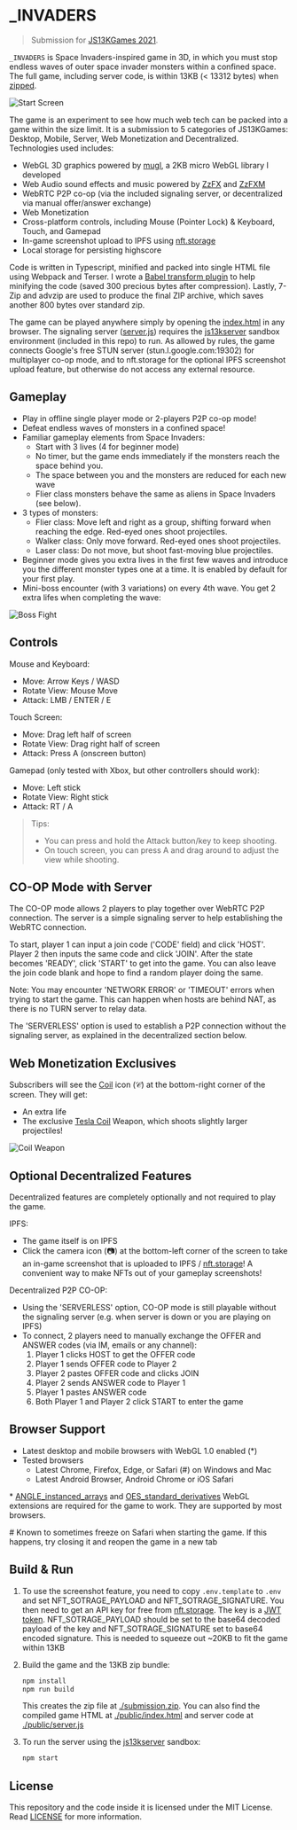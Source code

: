 # _INVADERS

> Submission for [JS13KGames 2021](http://js13kgames.com/).

`_INVADERS` is Space Invaders-inspired game in 3D, in which you must stop endless waves of outer space invader monsters within a confined space. The full game, including server code, is within 13KB (< 13312 bytes) when [zipped](./submission.zip).

![Start Screen](screenshots/start.png)

The game is an experiment to see how much web tech can be packed into a game within the size limit. It is a submission to 5 categories of JS13KGames: Desktop, Mobile, Server, Web Monetization and Decentralized. Technologies used includes:
- WebGL 3D graphics powered by [mugl](https://github.com/andykswong/mugl), a 2KB micro WebGL library I developed
- Web Audio sound effects and music powered by [ZzFX](https://github.com/KilledByAPixel/ZzFX) and [ZzFXM](https://keithclark.github.io/ZzFXM/)
- WebRTC P2P co-op (via the included signaling server, or decentralized via manual offer/answer exchange)
- Web Monetization
- Cross-platform controls, including Mouse (Pointer Lock) & Keyboard, Touch, and Gamepad
- In-game screenshot upload to IPFS using [nft.storage](https://nft.storage/)
- Local storage for persisting highscore

Code is written in Typescript, minified and packed into single HTML file using Webpack and Terser. I wrote a [Babel transform plugin](./babel.transform.cjs) to help minifying the code (saved 300 precious bytes after compression). Lastly, 7-Zip and advzip are used to produce the final ZIP archive, which saves another 800 bytes over standard zip.

The game can be played anywhere simply by opening the [index.html](./public/index.html) in any browser. The signaling server ([server.js](./public/server.js)) requires the [js13kserver](https://github.com/js13kGames/js13kserver) sandbox environment (included in this repo) to run. As allowed by rules, the game connects Google's free STUN server (stun.l.google.com:19302) for multiplayer co-op mode, and to nft.storage for the optional IPFS screenshot upload feature, but otherwise do not access any external resource.

## Gameplay
- Play in offline single player mode or 2-players P2P co-op mode!
- Defeat endless waves of monsters in a confined space!
- Familiar gameplay elements from Space Invaders:
  - Start with 3 lives (4 for beginner mode)
  - No timer, but the game ends immediately if the monsters reach the space behind you.
  - The space between you and the monsters are reduced for each new wave
  - Flier class monsters behave the same as aliens in Space Invaders (see below).
- 3 types of monsters:
  - Flier class: Move left and right as a group, shifting forward when reaching the edge. Red-eyed ones shoot projectiles.
  - Walker class: Only move forward. Red-eyed ones shoot projectiles.
  - Laser class: Do not move, but shoot fast-moving blue projectiles.
- Beginner mode gives you extra lives in the first few waves and introduce you the different monster types one at a time. It is enabled by default for your first play.
- Mini-boss encounter (with 3 variations) on every 4th wave. You get 2 extra lifes when completing the wave:

![Boss Fight](screenshots/boss.png)

## Controls
Mouse and Keyboard:
- Move: Arrow Keys / WASD
- Rotate View: Mouse Move
- Attack: LMB / ENTER / E

Touch Screen:
- Move: Drag left half of screen
- Rotate View: Drag right half of screen
- Attack: Press A (onscreen button)

Gamepad (only tested with Xbox, but other controllers should work):
- Move: Left stick
- Rotate View: Right stick
- Attack: RT / A

> Tips:
> - You can press and hold the Attack button/key to keep shooting.
> - On touch screen, you can press A and drag around to adjust the view while shooting.

## CO-OP Mode with Server
The CO-OP mode allows 2 players to play together over WebRTC P2P connection. The server is a simple signaling server to help establishing the WebRTC connection.

To start, player 1 can input a join code ('CODE' field) and click 'HOST'. Player 2 then inputs the same code and click 'JOIN'. After the state becomes 'READY', click 'START' to get into the game. You can also leave the join code blank and hope to find a random player doing the same.

Note: You may encounter 'NETWORK ERROR' or 'TIMEOUT' errors when trying to start the game. This can happen when hosts are behind NAT, as there is no TURN server to relay data.

The 'SERVERLESS' option is used to establish a P2P connection without the signaling server, as explained in the decentralized section below.

## Web Monetization Exclusives
Subscribers will see the [Coil](https://coil.com/) icon (𝒞) at the bottom-right corner of the screen. They will get:
- An extra life
- The exclusive [Tesla Coil](https://cnc.fandom.com/wiki/Tesla_coil_(Red_Alert_1)) Weapon, which shoots slightly larger projectiles!

![Coil Weapon](screenshots/coil.png)

## Optional Decentralized Features
Decentralized features are completely optionally and not required to play the game.

IPFS:
- The game itself is on IPFS
- Click the camera icon (📷) at the bottom-left corner of the screen to take an in-game screenshot that is uploaded to IPFS / [nft.storage](https://nft.storage/)! A convenient way to make NFTs out of your gameplay screenshots!

Decentralized P2P CO-OP:
- Using the 'SERVERLESS' option, CO-OP mode is still playable without the signaling server (e.g. when server is down or you are playing on IPFS)
- To connect, 2 players need to manually exchange the OFFER and ANSWER codes (via IM, emails or any channel):
  1. Player 1 clicks HOST to get the OFFER code
  1. Player 1 sends OFFER code to Player 2
  1. Player 2 pastes OFFER code and clicks JOIN
  1. Player 2 sends ANSWER code to Player 1
  1. Player 1 pastes ANSWER code
  1. Both Player 1 and Player 2 click START to enter the game

## Browser Support
- Latest desktop and mobile browsers with WebGL 1.0 enabled (*)
- Tested browsers
  - Latest Chrome, Firefox, Edge, or Safari (#) on Windows and Mac
  - Latest Android Browser, Android Chrome or iOS Safari

\* [ANGLE_instanced_arrays](https://developer.mozilla.org/en-US/docs/Web/API/ANGLE_instanced_arrays) and [OES_standard_derivatives](https://developer.mozilla.org/en-US/docs/Web/API/OES_standard_derivatives) WebGL extensions are required for the game to work. They are supported by most browsers.

\# Known to sometimes freeze on Safari when starting the game. If this happens, try closing it and reopen the game in a new tab

## Build & Run
1. To use the screenshot feature, you need to copy `.env.template` to `.env` and set NFT_SOTRAGE_PAYLOAD and NFT_SOTRAGE_SIGNATURE. You then need to get an API key for free from [nft.storage](https://nft.storage/). The key is a [JWT token](https://jwt.io/). NFT_SOTRAGE_PAYLOAD should be set to the base64 decoded payload of the key and NFT_SOTRAGE_SIGNATURE set to base64 encoded signature. This is needed to squeeze out ~20KB to fit the game within 13KB

1. Build the game and the 13KB zip bundle:
    ```sh
    npm install
    npm run build
    ```
    This creates the zip file at [./submission.zip](./submission.zip).
    You can also find the compiled game HTML at [./public/index.html](./public/index.html) and server code at [./public/server.js](./public/server.js)

1. To run the server using the [js13kserver](https://github.com/js13kGames/js13kserver) sandbox:
    ```sh
    npm start
    ```

## License
This repository and the code inside it is licensed under the MIT License. Read [LICENSE](./LICENSE) for more information.
